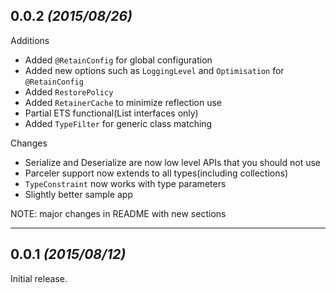 0.0.2 *(2015/08/26)*
----------------------------


Additions

 - Added `@RetainConfig` for global configuration
 - Added new options such as `LoggingLevel` and `Optimisation` for `@RetainConfig`
 - Added `RestorePolicy`
 - Added `RetainerCache` to minimize reflection use
 - Partial ETS functional(List interfaces only)
 - Added `TypeFilter` for generic class matching

Changes

 - Serialize and Deserialize are now low level APIs that you should not use
 - Parceler support now extends to all types(including collections)
 - `TypeConstraint` now works with type parameters
 - Slightly better sample app

NOTE: major changes in README with new sections

----------------


0.0.1 *(2015/08/12)*
----------------------------

Initial release.